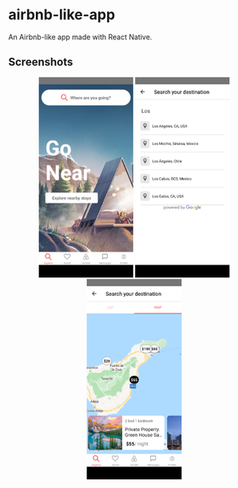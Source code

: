 # airbnb-like-app
An Airbnb-like app made with React Native.

## Screenshots 
<p align="center">
<img src="screenshots/screenshot1.png" height="400">
<img src="screenshots/screenshot2.png" height="400">
<img src="screenshots/screenshot3.png" height="400">
</p>
